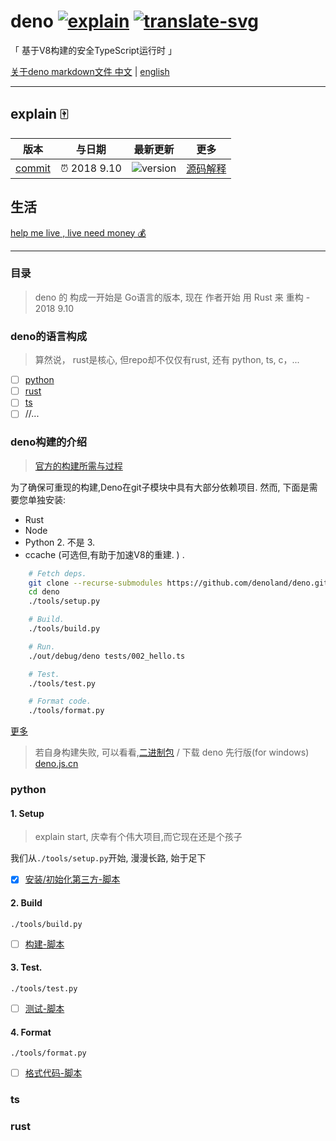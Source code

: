 # deno [![explain]][source] [![translate-svg]][translate-list]

[explain]: http://llever.com/explain.svg
[source]: https://github.com/chinanf-boy/Source-Explain
[translate-svg]: http://llever.com/translate.svg
[translate-list]: https://github.com/chinanf-boy/deno-zh

「 基于V8构建的安全TypeScript运行时 」

[关于deno markdown文件 中文][translate-list] | [english](https://github.com/denoland/deno)

---

## explain 🀄️
<!-- doc-templite START generated -->
<!-- time = '2018 9.10' -->
<!-- name = 'denoland' -->
<!-- repo = 'deno' -->
<!-- commit = 'c2663e1d82521e9b68a7e2e96197030a4ee00c30' -->
版本 | 与日期 | 最新更新 | 更多
---|---|---|---
[commit] | ⏰ 2018 9.10 | ![version] | [源码解释][source]

[commit]: https://github.com/denoland/deno/tree/c2663e1d82521e9b68a7e2e96197030a4ee00c30
[version]: https://img.shields.io/npm/v/deno.svg

<!-- doc-templite END generated -->

## 生活

[help me live , live need money 💰](https://github.com/chinanf-boy/live-need-money)

---

### 目录

<!-- START doctoc -->
<!-- END doctoc -->

> deno 的 构成一开始是 Go语言的版本, 现在 作者开始 用 Rust 来 重构 - 2018 9.10

### deno的语言构成

> 算然说， rust是核心, 但repo却不仅仅有rust, 还有 python, ts, c，...

- [ ] [python](#python) 
- [ ] [rust](#rust)
- [ ] [ts](#ts)
- [ ] //...

### deno构建的介绍

> [官方的构建所需与过程](https://github.com/denoland/deno#build-instructions)

为了确保可重现的构建,Deno在git子模块中具有大部分依赖项目. 然而, 下面是需要您单独安装:

- Rust
- Node
- Python 2. 不是 3.
- ccache (可选但,有助于加速V8的重建. ) .

``` bash
    # Fetch deps.
    git clone --recurse-submodules https://github.com/denoland/deno.git
    cd deno
    ./tools/setup.py

    # Build.
    ./tools/build.py

    # Run.
    ./out/debug/deno tests/002_hello.ts

    # Test.
    ./tools/test.py

    # Format code.
    ./tools/format.py
```

[更多](https://github.com/chinanf-boy/deno-zh#%E6%9E%84%E5%BB%BA%E8%AF%B4%E6%98%8E)

> 若自身构建失败, 可以看看,[二进制包](https://github.com/denoland/deno/releases) / 下载 deno 先行版(for windows) [deno.js.cn](http://deno.js.cn)

### python

#### 1. Setup

> explain start, 庆幸有个伟大项目,而它现在还是个孩子

我们从`./tools/setup.py`开始, 漫漫长路, 始于足下

- [x] [安装/初始化第三方-脚本](./setup.py.md)

#### 2. Build

`./tools/build.py`

- [ ] [构建-脚本](./build.py.md)

#### 3. Test.

`./tools/test.py`

- [ ] [测试-脚本](./test.py.md)

#### 4. Format

`./tools/format.py`

- [ ] [格式代码-脚本](./format.py.md)

### ts
### rust